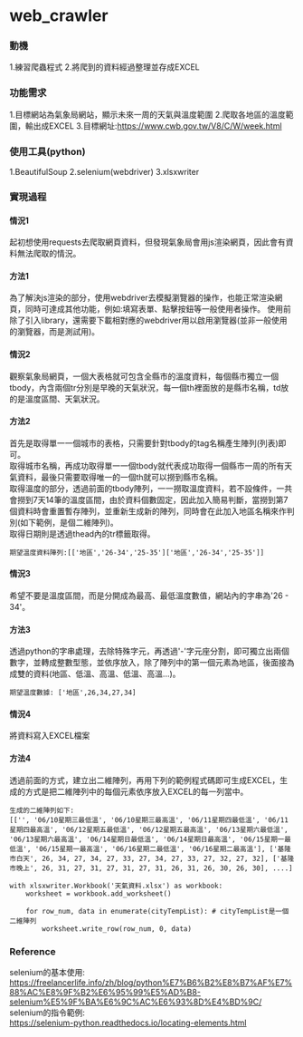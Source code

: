 # web_crawler

### 動機
1.練習爬蟲程式
2.將爬到的資料經過整理並存成EXCEL

### 功能需求
1.目標網站為氣象局網站，顯示未來一周的天氣與溫度範圍
2.爬取各地區的溫度範圍，輸出成EXCEL
3.目標網址:https://www.cwb.gov.tw/V8/C/W/week.html

### 使用工具(python)
1.BeautifulSoup
2.selenium(webdriver)
3.xlsxwriter

### 實現過程

#### 情況1
起初想使用requests去爬取網頁資料，但發現氣象局會用js渲染網頁，因此會有資料無法爬取的情況。
#### 方法1
為了解決js渲染的部分，使用webdriver去模擬瀏覽器的操作，也能正常渲染網頁，同時可達成其他功能，例如:填寫表單、點擊按鈕等一般使用者操作。
使用前除了引入library，還需要下載相對應的webdriver用以啟用瀏覽器(並非一般使用的瀏覽器，而是測試用)。

#### 情況2
觀察氣象局網頁，一個大表格就可包含全縣市的溫度資料，每個縣市獨立一個tbody，內含兩個tr分別是早晚的天氣狀況，每一個th裡面放的是縣市名稱，td放的是溫度區間、天氣狀況。

#### 方法2
首先是取得單一一個城市的表格，只需要針對tbody的tag名稱產生陣列(列表)即可。<br>
取得城市名稱，再成功取得單一一個tbody就代表成功取得一個縣市一周的所有天氣資料，最後只需要取得唯一的一個th就可以撈到縣市名稱。<br>
取得溫度的部分，透過前面的tbody陣列，一一撈取溫度資料，若不設條件，一共會撈到7天14筆的溫度區間，由於資料個數固定，因此加入簡易判斷，當撈到第7個資料時會重置暫存陣列，並重新生成新的陣列，同時會在此加入地區名稱來作判別(如下範例，是個二維陣列)。<br>
取得日期則是透過thead內的tr標籤取得。

```
期望溫度資料陣列:[['地區','26-34','25-35']['地區','26-34','25-35']]
```
#### 情況3
希望不要是溫度區間，而是分開成為最高、最低溫度數值，網站內的字串為'26 - 34'。

#### 方法3
透過python的字串處理，去除特殊字元，再透過'-'字元座分割，即可獨立出兩個數字，並轉成整數型態，並依序放入，除了陣列中的第一個元素為地區，後面接為成雙的資料(地區、低溫、高溫、低溫、高溫...)。

```
期望溫度數據: ['地區',26,34,27,34]
```

#### 情況4
將資料寫入EXCEL檔案

#### 方法4
透過前面的方式，建立出二維陣列，再用下列的範例程式碼即可生成EXCEL，生成的方式是把二維陣列中的每個元素依序放入EXCEL的每一列當中。
```
生成的二維陣列如下:
[['', '06/10星期三最低溫', '06/10星期三最高溫', '06/11星期四最低溫', '06/11星期四最高溫', '06/12星期五最低溫', '06/12星期五最高溫', '06/13星期六最低溫', '06/13星期六最高溫', '06/14星期日最低溫', '06/14星期日最高溫', '06/15星期一最低溫', '06/15星期一最高溫', '06/16星期二最低溫', '06/16星期二最高溫'], ['基隆市白天', 26, 34, 27, 34, 27, 33, 27, 34, 27, 33, 27, 32, 27, 32], ['基隆市晚上', 26, 31, 27, 31, 27, 31, 27, 31, 26, 31, 26, 30, 26, 30], ....]
```
```
with xlsxwriter.Workbook('天氣資料.xlsx') as workbook:
    worksheet = workbook.add_worksheet()

    for row_num, data in enumerate(cityTempList): # cityTempList是一個二維陣列
        worksheet.write_row(row_num, 0, data)
```

### Reference
selenium的基本使用:<br>
https://freelancerlife.info/zh/blog/python%E7%B6%B2%E8%B7%AF%E7%88%AC%E8%9F%B2%E6%95%99%E5%AD%B8-selenium%E5%9F%BA%E6%9C%AC%E6%93%8D%E4%BD%9C/
selenium的指令範例:<br>
https://selenium-python.readthedocs.io/locating-elements.html
